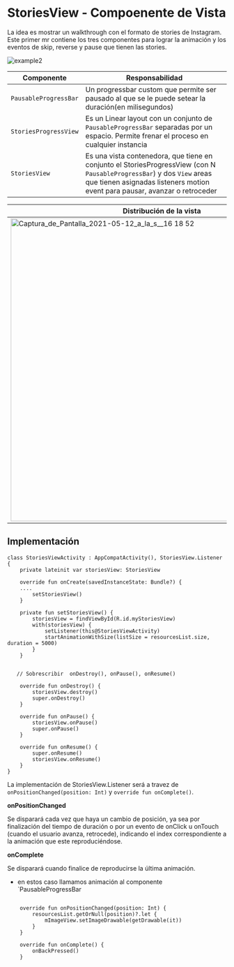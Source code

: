 # StoriesView - Compoenente de Vista 

La idea es mostrar un walkthrough con el formato de stories de Instagram. 
Este primer mr contiene los tres componentes para lograr la animación y los eventos de skip, reverse y pause que tienen las stories. 


![example2](https://user-images.githubusercontent.com/28780954/111054899-0bc9f600-844f-11eb-8ada-7c1f21772622.gif)

| Componente | Responsabilidad |
| ------ | ------ |
| `PausableProgressBar` | Un progressbar custom que permite ser pausado al que se le puede setear la duración(en milisegundos)  |
| `StoriesProgressView` | Es un Linear layout con un conjunto de `PausableProgressBar` separadas por un espacio. Permite frenar el proceso en cualquier instancia | 
| `StoriesView` | Es una vista contenedora, que tiene en conjunto el StoriesProgressView (con N `PausableProgressBar`) y dos `View` areas que tienen asignadas listeners motion event para pausar, avanzar o retroceder  |

| **Distribución de la vista** |
| ------ |
| <img width="694" alt="Captura_de_Pantalla_2021-05-12_a_la_s__16 18 52" src="https://user-images.githubusercontent.com/28780954/121787831-df815b00-cb9e-11eb-8332-3f43f8d17401.png"> |

## Implementación 


````
class StoriesViewActivity : AppCompatActivity(), StoriesView.Listener {
    private lateinit var storiesView: StoriesView

    override fun onCreate(savedInstanceState: Bundle?) {
    ....
        setStoriesView()
    }

    private fun setStoriesView() {
        storiesView = findViewById(R.id.myStoriesView)
        with(storiesView) {
            setListener(this@StoriesViewActivity)
            startAnimationWithSize(listSize = resourcesList.size, duration = 5000)
        }
    }


   // Sobrescribir  onDestroy(), onPause(), onResume()

    override fun onDestroy() {
        storiesView.destroy()
        super.onDestroy()
    }

    override fun onPause() {
        storiesView.onPause()
        super.onPause()
    }

    override fun onResume() {
        super.onResume()
        storiesView.onResume()
    }
}

```` 

La implementación de StoriesView.Listener será a travez de `onPositionChanged(position: Int)` y `override fun onComplete()`. 

**onPositionChanged**

Se disparará cada vez que haya un cambio de posición, ya sea por finalización del tiempo de duración o por un evento de onClick u onTouch (cuando el usuario avanza, retrocede), indicando el index correspondiente a la animación que este reproduciéndose. 

**onComplete**

Se disparará cuando finalice de reproducirse la última animación.

* en estos caso llamamos animación al componente `PausableProgressBar

````

    override fun onPositionChanged(position: Int) {
        resourcesList.getOrNull(position)?.let {
            mImageView.setImageDrawable(getDrawable(it))
        }
    }

    override fun onComplete() {
        onBackPressed()
    }

````

